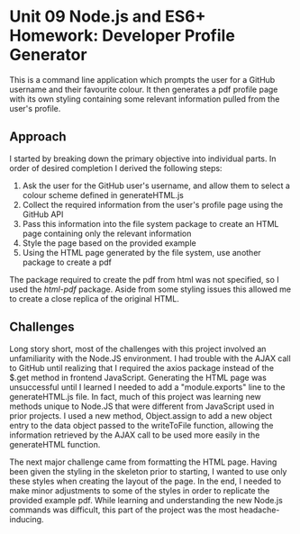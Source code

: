 # Unit 09 Node.js and ES6+ Homework: Developer Profile Generator
This is a command line application which prompts the user for a GitHub username and their favourite colour. It then generates a pdf profile page with its own styling containing some relevant information pulled from the user's profile.

## Approach
I started by breaking down the primary objective into individual parts. In order of desired completion I derived the following steps:

1. Ask the user for the GitHub user's username, and allow them to select a colour scheme defined in generateHTML.js
2. Collect the required information from the user's profile page using the GitHub API
3. Pass this information into the file system package to create an HTML page containing only the relevant information
4. Style the page based on the provided example
5. Using the HTML page generated by the file system, use another package to create a pdf

The package required to create the pdf from html was not specified, so I used the _html-pdf_ package. Aside from some styling issues this allowed me to create a close replica of the original HTML.

## Challenges
Long story short, most of the challenges with this project involved an unfamiliarity with the Node.JS environment. I had trouble with the AJAX call to GitHub until realizing that I required the axios package instead of the $.get method in frontend JavaScript. Generating the HTML page was unsuccessful until I learned I needed to add a "module.exports" line to the generateHTML.js file. In fact, much of this project was learning new methods unique to Node.JS that were different from JavaScript used in prior projects. I used a new method, Object.assign to add a new object entry to the data object passed to the writeToFile function, allowing the information retrieved by the AJAX call to be used more easily in the generateHTML function.

The next major challenge came from formatting the HTML page. Having been given the styling in the skeleton prior to starting, I wanted to use only these styles when creating the layout of the page. In the end, I needed to make minor adjustments to some of the styles in order to replicate the provided example pdf. While learning and understanding the new Node.js commands was difficult, this part of the project was the most headache-inducing.